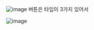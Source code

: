 ![image](https://user-images.githubusercontent.com/85022962/144330198-06586740-837f-422f-95f2-14998c6578bc.png)
버튼은 타입이 3가지 있어서 

![image](https://user-images.githubusercontent.com/85022962/144330231-e17cd0d7-1a06-435a-8327-61b3eec17f37.png)
